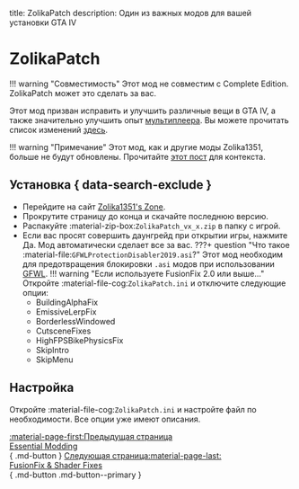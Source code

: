 title: ZolikaPatch
description: Один из важных модов для вашей установки GTA IV

# ZolikaPatch
!!! warning "Совместимость" 
    Этот мод не совместим с Complete Edition. ZolikaPatch может это сделать за вас.

Этот мод призван исправить и улучшить различные вещи в GTA IV, а также значительно улучшить опыт [мультиплеера](../multiplayer.md). Вы можете прочитать список изменений [здесь](https://zolika1351.pages.dev/mods/ivpatch).

!!! warning "Примечание"
    Этот мод, как и другие моды Zolika1351, больше не будут обновлены. Прочитайте [этот пост](https://zolika1351.pages.dev/posts/saying-goodbye) для контекста.

## Установка { data-search-exclude }
* Перейдите на сайт [Zolika1351's Zone](https://zolika1351.pages.dev/mods/ivpatch).
* Прокрутите страницу до конца и скачайте последнюю версию.
* Распакуйте :material-zip-box:`ZolikaPatch_vx_x.zip` в папку с игрой.
* Если вас просят совершить даунгрейд при открытии игры, нажмите Да. Мод автоматически сделает все за вас.
???+ question "Что такое :material-file:`GFWLProtectionDisabler2019.asi`?"
    Этот мод необходим для предотвращения блокировки `.asi` модов при использовании [GFWL](../../multiplayer/#games-for-windows-live).
!!! warning "Если используете FusionFix 2.0 или выше..."
    Откройте :material-file-cog:`ZolikaPatch.ini` и отключите следующие опции:
    * BuildingAlphaFix
    * EmissiveLerpFix
    * BorderlessWindowed
    * CutsceneFixes
    * HighFPSBikePhysicsFix
    * SkipIntro
    * SkipMenu

## Настройка
Откройте :material-file-cog:`ZolikaPatch.ini` и настройте файл по необходимости. Все опции уже имеют описания.

[:material-page-first:Предыдущая страница <br>Essential Modding</br>](index.md){ .md-button } [Следующая страница:material-page-last: <br>FusionFix & Shader Fixes</br>](fusionfix.md){ .md-button .md-button--primary }